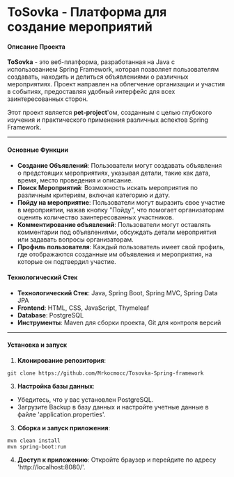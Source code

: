 ﻿# ToSovka - Платформа для создание мероприятий

#### Описание Проекта

**ToSovka** - это веб-платформа, разработанная на Java с использованием Spring Framework, которая позволяет пользователям создавать, находить и делиться объявлениями о различных мероприятиях. Проект направлен на облегчение организации и участия в событиях, предоставляя удобный интерфейс для всех заинтересованных сторон.

Этот проект является **pet-project**'ом, созданным с целью глубокого изучения и практического применения различных аспектов Spring Framework.

<hr>

#### Основные Функции
* **Создание Объявлений**: Пользователи могут создавать объявления о предстоящих мероприятиях, указывая детали, такие как дата, время, место проведения и описание.
* **Поиск Мероприятий**: Возможность искать мероприятия по различным критериям, включая категорию и дату.
* **Пойду на мероприятие**: Пользователи могут выразить свое участие в мероприятии, нажав кнопку "Пойду", что помогает организаторам оценить количество заинтересованных участников.
* **Комментирование объявлений**: Пользователи могут оставлять комментарии под объявлениями, обсуждать детали мероприятия или задавать вопросы организаторам.
* **Профиль пользователя**: Каждый пользователь имеет свой профиль, где отображаются созданные им объявления и мероприятия, на которые он подтвердил участие.

#### Технологический Стек
* **Технологический Стек**: Java, Spring Boot, Spring MVC, Spring Data JPA
* **Frontend**: HTML, CSS, JavaScript, Thymeleaf
* **Database**: PostgreSQL
* **Инструменты**: Maven для сборки проекта, Git для контроля версий

<hr>

#### Установка и запуск
1. **Клонирование репозитория**:

```git clone https://github.com/Mrkocmocc/Tosovka-Spring-framework```

3. **Настройка базы данных**:
* Убедитесь, что у вас установлен PostgreSQL.
* Загрузите Backup в базу данных и настройте учетные данные в файле 'application.properties'.
3. **Сборка и запуск приложения**:
  
```
mvn clean install
mvn spring-boot:run
```

4. **Доступ к приложению**:
Откройте браузер и перейдите по адресу 'http://localhost:8080/'.
